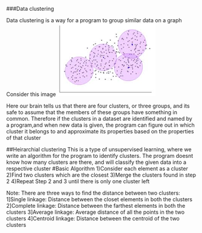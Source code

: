 ###Data clustering

Data clustering is a way for a program to group similar data on a graph
Consider this image 
![cluster](/temp/cluster.png)

Here our brain tells us that there are four clusters, or three groups, and its safe to assume that the members of these groups have something in common. Therefore if the clusters in a dataset are identified and named by a program,and when new data is given, the program can figure out in which cluster it belongs to and approximate its properties based on the properties of that cluster


##Heirarchial clustering
This is a type of unsupervised learning, where we write an algorithm for the program to identify clusters. The program doesnt know how many clusters are there, and will classify the given data into a respective cluster
#Basic Algorithm
1)Consider each element as a cluster
2)Find two clusters which are the closest
3)Merge the clusters found in step 2
4)Repeat Step 2 and 3 until there is only one cluster left

Note: There are three ways to find the distance between two clusters:
      1]Single linkage: Distance between the closet elements in both the clusters
      2]Complete linkage: Distance between the farthest elements in both the clusters
      3]Average linkage: Average distance of all the points in the two clusters
      4]Centroid linkage: Distance between the centroid of the two clusters


